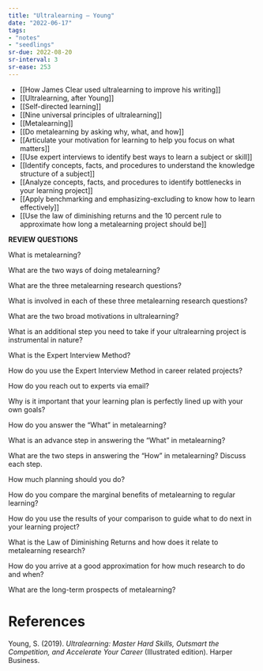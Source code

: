 ```yaml
---
title: "Ultralearning — Young"
date: "2022-06-17"
tags:
- "notes"
- "seedlings"
sr-due: 2022-08-20
sr-interval: 3
sr-ease: 253
---
```


- [[How James Clear used ultralearning to improve his writing]]
- [[Ultralearning, after Young]]
- [[Self-directed learning]]
- [[Nine universal principles of ultralearning]]
- [[Metalearning]]
- [[Do metalearning by asking why, what, and how]]
- [[Articulate your motivation for learning to help you focus on what matters]]
- [[Use expert interviews to identify best ways to learn a subject or skill]]
- [[Identify concepts, facts, and procedures to understand the knowledge structure of a subject]]
- [[Analyze concepts, facts, and procedures to identify bottlenecks in your learning project]]
- [[Apply benchmarking and emphasizing-excluding to know how to learn effectively]]
- [[Use the law of diminishing returns and the 10 percent rule to approximate how long a metalearning project should be]]

**REVIEW QUESTIONS**

What is metalearning?

What are the two ways of doing metalearning?

What are the three metalearning research questions?

What is involved in each of these three metalearning research questions?

What are the two broad motivations in ultralearning?

What is an additional step you need to take if your ultralearning project is instrumental in nature?

What is the Expert Interview Method?

How do you use the Expert Interview Method in career related projects?

How do you reach out to experts via email?

Why is it important that your learning plan is perfectly lined up with your own goals?

How do you answer the “What” in metalearning?

What is an advance step in answering the “What” in metalearning?

What are the two steps in answering the “How” in metalearning? Discuss each step.

How much planning should you do?

How do you compare the marginal benefits of metalearning to regular learning?

How do you use the results of your comparison to guide what to do next in your learning project?

What is the Law of Diminishing Returns and how does it relate to metalearning research?

How do you arrive at a good approximation for how much research to do and when?

What are the long-term prospects of metalearning?

# References

Young, S. (2019). _Ultralearning: Master Hard Skills, Outsmart the Competition, and Accelerate Your Career_ (Illustrated edition). Harper Business.